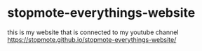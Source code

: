 # stopmote-everythings-website
this is my website that is connected to my youtube channel
https://stopmote.github.io/stopmote-everythings-website/
